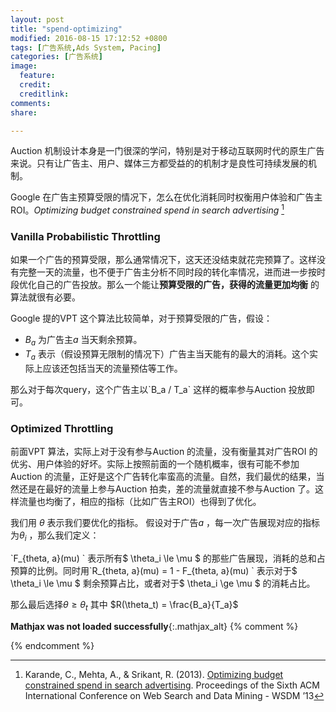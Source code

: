 ```yaml
---
layout: post
title: "spend-optimizing"
modified: 2016-08-15 17:12:52 +0800
tags: [广告系统,Ads System, Pacing]
categories: [广告系统]
image:
  feature: 
  credit: 
  creditlink: 
comments: 
share: 

---
```


Auction 机制设计本身是一门很深的学问，特别是对于移动互联网时代的原生广告来说。只有让广告主、用户、媒体三方都受益的的机制才是良性可持续发展的机制。

Google 在广告主预算受限的情况下，怎么在优化消耗同时权衡用户体验和广告主ROI。_Optimizing budget constrained spend in search advertising_ [^OBCS]


### Vanilla Probabilistic Throttling 

如果一个广告的预算受限，那么通常情况下，这天还没结束就花完预算了。这样没有完整一天的流量，也不便于广告主分析不同时段的转化率情况，进而进一步按时段优化自己的广告投放。那么一个能让**预算受限的广告，获得的流量更加均衡** 的算法就很有必要。

Google 提的VPT 这个算法比较简单，对于预算受限的广告，假设：

- $B_a$ 为广告主$a$ 当天剩余预算。
- $T_a$ 表示（假设预算无限制的情况下）广告主当天能有的最大的消耗。这个实际上应该还包括当天的流量预估等工作。

那么对于每次query，这个广告主以\`B_a / T_a\` 这样的概率参与Auction 投放即可。

### Optimized Throttling

前面VPT 算法，实际上对于没有参与Auction 的流量，没有衡量其对广告ROI 的优劣、用户体验的好坏。实际上按照前面的一个随机概率，很有可能不参加Auction 的流量，正好是这个广告转化率蛮高的流量。自然，我们最优的结果，当然还是在最好的流量上参与Auction 拍卖，差的流量就直接不参与Auction 了。这样流量也均衡了，相应的指标（比如广告主ROI）也得到了优化。

我们用 $\theta$ 表示我们要优化的指标。 假设对于广告$a$ ，每一次广告展现对应的指标为$\theta _i$ ，那么我们定义：

\`F_{theta, a}(mu) \` 表示所有$ \theta_i \le \mu $ 的那些广告展现，消耗的总和占预算的比例。同时用\`R\_{theta, a}(mu) = 1 - F\_{theta, a}(mu) \` 表示对于$ \theta_i \le \mu $ 剩余预算占比，或者对于$ \theta_i \ge \mu $ 的消耗占比。

那么最后选择$\theta \ge \theta_t$ 其中 $R(\theta_t) = \frac{B_a}{T_a}$




[^OBCS]: Karande, C., Mehta, A., & Srikant, R. (2013). [Optimizing budget constrained spend in search advertising](http://rsrikant.com/papers/wsdm2013.pdf). Proceedings of the Sixth ACM International Conference on Web Search and Data Mining - WSDM ’13


**Mathjax was not loaded successfully**{:.mathjax_alt} 
{% comment %}
<script type='text/x-mathjax-config'> MathJax.Hub.Config({ asciimath2jax: { delimiters: [['`','`']] }, tex2jax: {inlineMath: [['$', '$']], displayMath: [['$$', '$$']], processEscapes: true}});  </script>
<script type='text/javascript' src='http://cdn.mathjax.org/mathjax/latest/MathJax.js?config=TeX-MML-AM_HTMLorMML' async='async'></script>
{% endcomment %}

